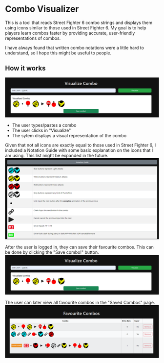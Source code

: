# Combo Visualizer

This is a tool that reads Street Fighter 6 combo strings and displays them using icons similar to those used in Street Fighter 6. My goal is to help players learn combos faster by providing accurate, user-friendly representations of combos. 

I have always found that written combo notations were a little hard to understand, so I hope this might be useful to people.

## How it works
![alt text](example_visualize.png)
- The user types/pastes a combo
- The user clicks in "Visualize"
- The sytem displays a visual representation of the combo

Given that not all icons are exactly equal to those used in Street Fighter 6, I included a Notation Guide with some basic explanation on the icons that I am using. This list might be expanded in the future.
![alt text](notation_guide.png)

After the user is logged in, they can save their favourite combos. This can be done by clicking the "Save combo!" button.
![alt text](example_visualize.png)

The user can later view all favourite combos in the "Saved Combos" page.
![alt text](example_fav.png)